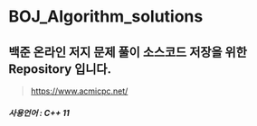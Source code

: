 # BOJ_Algorithm_solutions


<h2>백준 온라인 저지 문제 풀이 소스코드 저장을 위한 Repository 입니다.</h2>

>https://www.acmicpc.net/

<h5>사용언어 : C++ 11</h5>

